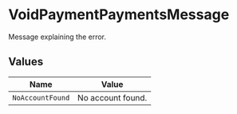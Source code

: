 # VoidPaymentPaymentsMessage

Message explaining the error.


## Values

| Name              | Value             |
| ----------------- | ----------------- |
| `NoAccountFound`  | No account found. |